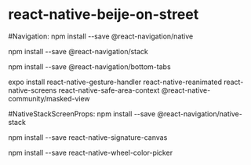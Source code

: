 # react-native-beije-on-street

<!-- Navigation npm -->
#Navigation:
npm install --save @react-navigation/native

npm install --save @react-navigation/stack

npm install --save @react-navigation/bottom-tabs

expo install react-native-gesture-handler react-native-reanimated react-native-screens react-native-safe-area-context @react-native-community/masked-view

<!-- Typescript Navigation npm -->
#NativeStackScreenProps:
npm install --save @react-navigation/native-stack

<!-- Signature Canvas -->
npm install --save react-native-signature-canvas

<!-- Color picker -->
npm install --save react-native-wheel-color-picker